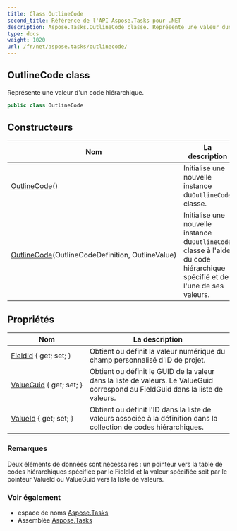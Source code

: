 ```yaml
---
title: Class OutlineCode
second_title: Référence de l'API Aspose.Tasks pour .NET
description: Aspose.Tasks.OutlineCode classe. Représente une valeur dun code hiérarchique.
type: docs
weight: 1020
url: /fr/net/aspose.tasks/outlinecode/
---
```

## OutlineCode class

Représente une valeur d'un code hiérarchique.

```csharp
public class OutlineCode
```

## Constructeurs

| Nom | La description |
| --- | --- |
| [OutlineCode](outlinecode/#constructor)() | Initialise une nouvelle instance du`OutlineCode` classe. |
| [OutlineCode](outlinecode/#constructor_1)(OutlineCodeDefinition, OutlineValue) | Initialise une nouvelle instance du`OutlineCode` classe à l'aide du code hiérarchique spécifié et de l'une de ses valeurs. |

## Propriétés

| Nom | La description |
| --- | --- |
| [FieldId](../../aspose.tasks/outlinecode/fieldid/) { get; set; } | Obtient ou définit la valeur numérique du champ personnalisé d'ID de projet. |
| [ValueGuid](../../aspose.tasks/outlinecode/valueguid/) { get; set; } | Obtient ou définit le GUID de la valeur dans la liste de valeurs. Le ValueGuid correspond au FieldGuid dans la liste de valeurs. |
| [ValueId](../../aspose.tasks/outlinecode/valueid/) { get; set; } | Obtient ou définit l'ID dans la liste de valeurs associée à la définition dans la collection de codes hiérarchiques. |

### Remarques

Deux éléments de données sont nécessaires : un pointeur vers la table de codes hiérarchiques spécifiée par le FieldId et la valeur spécifiée soit par le pointeur ValueId ou ValueGuid vers la liste de valeurs.

### Voir également

* espace de noms [Aspose.Tasks](../../aspose.tasks/)
* Assemblée [Aspose.Tasks](../../)


